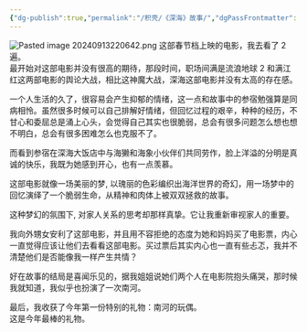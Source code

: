 ```yaml
---
{"dg-publish":true,"permalink":"/积壳/《深海》故事/","dgPassFrontmatter":true}
---
```


![Pasted image 20240913220642.png](/img/user/%E9%99%84%E4%BB%B6/Pasted%20image%2020240913220642.png)
这部春节档上映的电影，我去看了 2 遍。  
最开始对这部电影并没有很高的期待，那段时间，职场间满是流浪地球 2 和满江红这两部电影的舆论大战，相比这神魔大战，深海这部电影并没有太高的存在感。

一个人生活的久了，很容易会产生抑郁的情绪，这一点和故事中的参宿勉强算是同病相怜。虽然很多时候可以自己排解好情绪，但回忆过程的艰辛，种种的经历，不甘心和委屈总是涌上心头，会觉得自己其实也很脆弱，总会有很多问题怎么想也想不明白，总会有很多困难怎么也克服不了。

而看到参宿在深海大饭店中与海獭和海象小伙伴们共同劳作，脸上洋溢的分明是真诚的快乐，我既为她感到开心，也有一点羡慕。

这部电影就像一场美丽的梦, 以瑰丽的色彩编织出海洋世界的奇幻，用一场梦中的回忆演绎了一个脆弱生命，从精神和肉体上被双双拯救的故事。

这种梦幻的氛围下, 对家人关系的思考却那样真挚。它让我重新审视家人的重要。

我向外甥女安利了这部电影，并且用不容拒绝的态度为她和妈妈买了电影票，内心一直觉得应该让他们去看看这部电影。买过票后其实内心也一直有些忐忑，我并不清楚他们是否能像我一样产生共情？

好在故事的结局是喜闻乐见的，据我姐姐说她们两个人在电影院抱头痛哭，那时候我就知道，我似乎也扮演了一次南河。

最后，我收获了今年第一份特别的礼物：南河的玩偶。  
这是今年最棒的礼物。

‍
